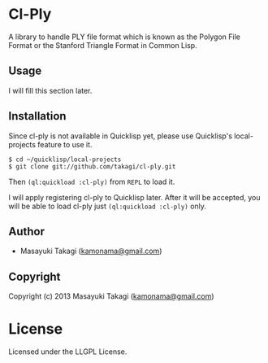 # Cl-Ply

A library to handle PLY file format which is known as the Polygon File Format or the Stanford Triangle Format in Common Lisp.

## Usage

I will fill this section later.

## Installation

Since cl-ply is not available in Quicklisp yet, please use Quicklisp's local-projects feature to use it.

    $ cd ~/quicklisp/local-projects
    $ git clone git://github.com/takagi/cl-ply.git

Then `(ql:quickload :cl-ply)` from `REPL` to load it.

I will apply registering cl-ply to Quicklisp later. After it will be accepted, you will be able to load cl-ply just `(ql:quickload :cl-ply)` only.

## Author

* Masayuki Takagi (kamonama@gmail.com)

## Copyright

Copyright (c) 2013 Masayuki Takagi (kamonama@gmail.com)

# License

Licensed under the LLGPL License.

